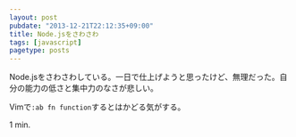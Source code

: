 ```yaml
---
layout: post
pubdate: "2013-12-21T22:12:35+09:00"
title: Node.jsをさわさわ
tags: [javascript]
pagetype: posts
---
```

Node.jsをさわさわしている。一日で仕上げようと思ったけど、無理だった。自分の能力の低さと集中力のなさが悲しい。

Vimで`:ab fn function`するとはかどる気がする。

1 min.
